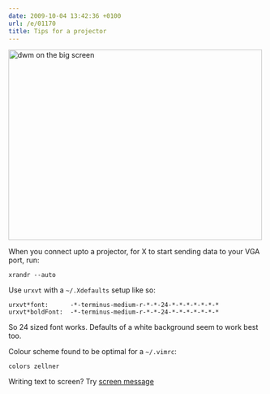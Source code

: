 ```yaml
---
date: 2009-10-04 13:42:36 +0100
url: /e/01170
title: Tips for a projector
---
```



<a href="http://www.flickr.com/photos/hendry/3952078815/" title="dwm on the big screen by Kai Hendry, on Flickr"><img src="http://farm3.static.flickr.com/2501/3952078815_901cd69fb4.jpg" width="500" height="375" alt="dwm on the big screen" /></a>

When you connect upto a projector, for X to start sending data to your VGA port, run:

	xrandr --auto

Use `urxvt` with a `~/.Xdefaults` setup like so:

	urxvt*font:      -*-terminus-medium-r-*-*-24-*-*-*-*-*-*-*
	urxvt*boldFont:  -*-terminus-medium-r-*-*-24-*-*-*-*-*-*-*

So 24 sized font works. Defaults of a white background seem to work best too.

Colour scheme found to be optimal for a `~/.vimrc`:

	colors zellner

Writing text to screen? Try [screen message](http://packages.qa.debian.org/s/screen-message.html)
